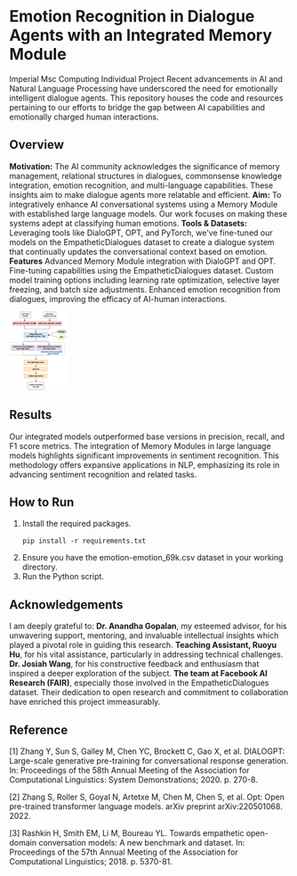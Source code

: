# Emotion Recognition in Dialogue Agents with an Integrated Memory Module
Imperial Msc Computing Individual Project
Recent advancements in AI and Natural Language Processing have underscored the need for emotionally intelligent dialogue agents. This repository houses the code and resources pertaining to our efforts to bridge the gap between AI capabilities and emotionally charged human interactions.

## Overview
**Motivation:** The AI community acknowledges the significance of memory management, relational structures in dialogues, commonsense knowledge integration, emotion recognition, and multi-language capabilities. These insights aim to make dialogue agents more relatable and efficient.
**Aim:** To integratively enhance AI conversational systems using a Memory Module with established large language models. Our work focuses on making these systems adept at classifying human emotions.
**Tools & Datasets:** Leveraging tools like DialoGPT, OPT, and PyTorch, we've fine-tuned our models on the EmpatheticDialogues dataset to create a dialogue system that continually updates the conversational context based on emotion.
**Features**
Advanced Memory Module integration with DialoGPT and OPT.
Fine-tuning capabilities using the EmpatheticDialogues dataset.
Custom model training options including learning rate optimization, selective layer freezing, and batch size adjustments.
Enhanced emotion recognition from dialogues, improving the efficacy of AI-human interactions.

<img src="https://github.com/Jingyi-Wu-Richael/individualproject/blob/main/images/flow.png"  style="zoom:25%;" />

## Results
Our integrated models outperformed base versions in precision, recall, and F1 score metrics. The integration of Memory Modules in large language models highlights significant improvements in sentiment recognition. This methodology offers expansive applications in NLP, emphasizing its role in advancing sentiment recognition and related tasks.

## How to Run

1. Install the required packages. 
   ```
   pip install -r requirements.txt    
   ```
2. Ensure you have the emotion-emotion_69k.csv dataset in your working directory.
3. Run the Python script.

## Acknowledgements
I am deeply grateful to:
**Dr. Anandha Gopalan**, my esteemed advisor, for his unwavering support, mentoring, and invaluable intellectual insights which played a pivotal role in guiding this research.
**Teaching Assistant, Ruoyu Hu**, for his vital assistance, particularly in addressing technical challenges.
**Dr. Josiah Wang**, for his constructive feedback and enthusiasm that inspired a deeper exploration of the subject.
**The team at Facebook AI Research (FAIR)**, especially those involved in the EmpatheticDialogues dataset. Their dedication to open research and commitment to collaboration have enriched this project immeasurably.

## Reference
[1] Zhang Y, Sun S, Galley M, Chen YC, Brockett C, Gao X, et al. DIALOGPT: Large-scale generative pre-training for conversational response generation. In: Proceedings of the 58th Annual Meeting of the Association for Computational Linguistics: System Demonstrations; 2020. p. 270-8.

[2] Zhang S, Roller S, Goyal N, Artetxe M, Chen M, Chen S, et al. Opt: Open pre-trained transformer language models. arXiv preprint arXiv:220501068. 2022.

[3] Rashkin H, Smith EM, Li M, Boureau YL. Towards empathetic open-domain conversation models: A new benchmark and dataset. In: Proceedings of the 57th Annual Meeting of the Association for Computational Linguistics; 2018. p. 5370-81.
